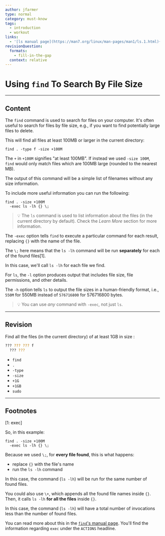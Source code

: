 ```yaml
---
author: jfarmer
type: normal
category: must-know
tags:
  - introduction
  - workout
links:
  - '[ls manual page](https://man7.org/linux/man-pages/man1/ls.1.html){website}'
revisionQuestion:
  formats:
    - fill-in-the-gap
  context: relative
---
```


# Using `find` To Search By File Size


---

## Content

The `find` command is used to search for files on your computer.  It's often useful to search for files by file size, e.g., if you want to find potentially large files to delete.

This will find all files at least 100MB or larger in the current directory:

```shell
find . -type f -size +100M
```

The `+` in `+100M` signifies "at least 100MB".  If instead we used `-size 100M`, `find` would only match files which are 100MB large (rounded to the nearest MB).

The output of this command will be a simple list of filenames without any size information.

To include more useful information you can run the following:

```shell
find . -size +100M
  -exec ls -lh {} \;
```

> 💡 The `ls` command is used to list information about the files (in the current directory by default). Check the *Learn More* section for more information.

The `-exec` option tells `find` to execute a particular command for each result, replacing `{}` with the name of the file.

The `\;` here means that the `ls -lh` command will be run **separately** for each of the found files[1].

In this case, we'll call `ls -lh` for each file we find.

For `ls`, the `-l` option produces output that includes file size, file permissions, and other details.

The `-h` option tells `ls` to output the file sizes in a human-friendly format, i.e., `550M` for 550MB instead of `576716800` for 576716800 bytes.

> 💡 You can use *any* command with `-exec`, not just `ls`.


---

## Revision

Find all the files (in the current directory) of at least 1GB in size :

```bash
??? ??? ??? f 
  ??? ??? 
```

- `find`
- `.`
- `-type`
- `-size`
- `+1G`
- `+1GB`
- `sudo`


---

## Footnotes

[1: exec]

So, in this example:

```shell
find . -size +100M
  -exec ls -lh {} \;
```

Because we used `\;`, for **every file found**, this is what happens:

- replace `{}` with the file's name
- run the `ls -lh` command

In this case, the command (`ls -lh`) will be run for the same number of found files.

You could also use `\+`, which appends all the found file names inside `{}`. Then, it calls `ls -lh` **for all the files** inside `{}`.

In this case, the command (`ls -lh`) will have a total number of invocations less than the number of found files.

You can read more about this in the [`find`'s manual page](https://man7.org/linux/man-pages/man1/find.1.html#EXPRESSION). You'll find the information regarding `exec` under the `ACTIONS` headline.
